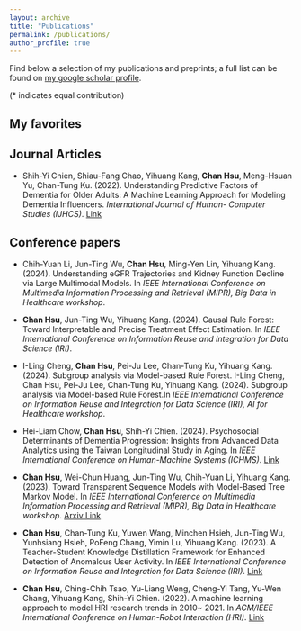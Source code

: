 ```yaml
---
layout: archive
title: "Publications"
permalink: /publications/
author_profile: true
---
```


Find below a selection of my publications and preprints; a full list can be found on [my google scholar profile](https://scholar.google.com/citations?user=qOfvi1oAAAAJ). 

 (\* indicates equal contribution)

## My favorites


## Journal Articles
- Shih-Yi Chien, Shiau-Fang Chao, Yihuang Kang, **Chan Hsu**, Meng-Hsuan Yu, Chan-Tung Ku. (2022). Understanding Predictive Factors of Dementia for Older Adults: A Machine Learning Approach for Modeling Dementia Influencers. _International Journal of Human- Computer Studies (IJHCS)_. [Link](https://www.sciencedirect.com/science/article/abs/pii/S1071581922000611)

## Conference papers
- Chih-Yuan Li, Jun-Ting Wu, **Chan Hsu**, Ming-Yen Lin, Yihuang Kang. (2024). Understanding eGFR Trajectories and Kidney Function Decline via Large Multimodal Models. In _IEEE International Conference on Multimedia Information Processing and Retrieval (MIPR), Big Data in Healthcare workshop_.

- **Chan Hsu**, Jun-Ting Wu, Yihuang Kang. (2024). Causal Rule Forest: Toward Interpretable and Precise Treatment Effect Estimation. In _IEEE International Conference on Information Reuse and Integration for Data Science (IRI)_.

- I-Ling Cheng, **Chan Hsu**, Pei-Ju Lee, Chan-Tung Ku, Yihuang Kang. (2024). Subgroup analysis via Model-based Rule Forest. I-Ling Cheng, Chan Hsu, Pei-Ju Lee, Chan-Tung Ku, Yihuang Kang. (2024). Subgroup analysis via Model-based Rule Forest.In _IEEE International Conference on Information Reuse and Integration for Data Science (IRI), AI for Healthcare workshop_.

- Hei-Liam Chow, **Chan Hsu**, Shih-Yi Chien. (2024). Psychosocial Determinants of Dementia Progression: Insights from Advanced Data Analytics using the Taiwan Longitudinal Study in Aging. In _IEEE International Conference on Human-Machine Systems (ICHMS)_. [Link](https://ieeexplore.ieee.org/abstract/document/10555712)

- **Chan Hsu**, Wei-Chun Huang, Jun-Ting Wu, Chih-Yuan Li, Yihuang Kang. (2023). Toward Transparent Sequence Models with Model-Based Tree Markov Model. In _IEEE International Conference on Multimedia Information Processing and Retrieval (MIPR), Big Data in Healthcare workshop_. [Arxiv Link](https://arxiv.org/pdf/2307.15367)

- **Chan Hsu**, Chan-Tung Ku, Yuwen Wang, Minchen Hsieh, Jun-Ting Wu, Yunhsiang Hsieh, PoFeng Chang, Yimin Lu, Yihuang Kang. (2023). A Teacher-Student Knowledge Distillation Framework for Enhanced Detection of Anomalous User Activity. In _IEEE International Conference on Information Reuse and Integration for Data Science (IRI)_. [Link](https://ieeexplore.ieee.org/abstract/document/10229345)

- **Chan Hsu**, Ching-Chih Tsao, Yu-Liang Weng, Cheng-Yi Tang, Yu-Wen Chang, Yihuang Kang, Shih-Yi Chien. (2022). A machine learning approach to model HRI research trends in 2010~ 2021. In _ACM/IEEE International Conference on Human-Robot Interaction (HRI)_. [Link](https://ieeexplore.ieee.org/abstract/document/9889676)
